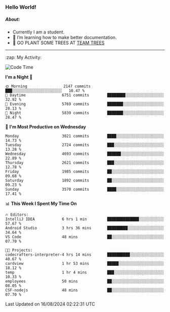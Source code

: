 ### Hello World!

##### About:
- Currently I am a student.
- 🌱 I’m learning how to make better documentation.
- 🌱 GO PLANT SOME TREES AT [TEAM TREES](https://teamtrees.org/)

---
  <summary>:zap: My Activity:</summary>
  
<!--START_SECTION:waka-->
![Code Time](http://img.shields.io/badge/Code%20Time-1%2C408%20hrs%2050%20mins-blue)

**I'm a Night 🦉** 

```text
🌞 Morning                2147 commits        ███░░░░░░░░░░░░░░░░░░░░░░   10.47 % 
🌆 Daytime                6751 commits        ████████░░░░░░░░░░░░░░░░░   32.92 % 
🌃 Evening                5769 commits        ███████░░░░░░░░░░░░░░░░░░   28.13 % 
🌙 Night                  5839 commits        ███████░░░░░░░░░░░░░░░░░░   28.47 % 
```
📅 **I'm Most Productive on Wednesday** 

```text
Monday                   3021 commits        ████░░░░░░░░░░░░░░░░░░░░░   14.73 % 
Tuesday                  2724 commits        ███░░░░░░░░░░░░░░░░░░░░░░   13.28 % 
Wednesday                4693 commits        ██████░░░░░░░░░░░░░░░░░░░   22.89 % 
Thursday                 2621 commits        ███░░░░░░░░░░░░░░░░░░░░░░   12.78 % 
Friday                   1985 commits        ██░░░░░░░░░░░░░░░░░░░░░░░   09.68 % 
Saturday                 1892 commits        ██░░░░░░░░░░░░░░░░░░░░░░░   09.23 % 
Sunday                   3570 commits        ████░░░░░░░░░░░░░░░░░░░░░   17.41 % 
```


📊 **This Week I Spent My Time On** 

```text
🔥 Editors: 
IntelliJ IDEA            6 hrs 1 min         ██████████████░░░░░░░░░░░   57.67 % 
Android Studio           3 hrs 36 mins       █████████░░░░░░░░░░░░░░░░   34.64 % 
VS Code                  48 mins             ██░░░░░░░░░░░░░░░░░░░░░░░   07.70 % 

🐱‍💻 Projects: 
codecrafters-interpreter-4 hrs 14 mins       ██████████░░░░░░░░░░░░░░░   40.67 % 
cardview                 1 hr 53 mins        █████░░░░░░░░░░░░░░░░░░░░   18.12 % 
temp                     1 hr 4 mins         ███░░░░░░░░░░░░░░░░░░░░░░   10.33 % 
employees                50 mins             ██░░░░░░░░░░░░░░░░░░░░░░░   08.05 % 
CSF-nodejs               48 mins             ██░░░░░░░░░░░░░░░░░░░░░░░   07.70 % 
```


 Last Updated on 16/08/2024 02:22:31 UTC
<!--END_SECTION:waka-->

